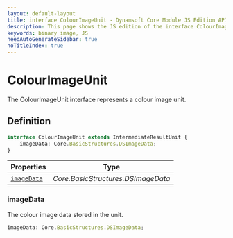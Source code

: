 ```yaml
---
layout: default-layout
title: interface ColourImageUnit - Dynamsoft Core Module JS Edition API Reference
description: This page shows the JS edition of the interface ColourImageUnit in Dynamsoft Core Module.
keywords: binary image, JS
needAutoGenerateSidebar: true
noTitleIndex: true
---
```


# ColourImageUnit

The ColourImageUnit interface represents a colour image unit.

## Definition

```typescript
interface ColourImageUnit extends IntermediateResultUnit {
    imageData: Core.BasicStructures.DSImageData;
}
```



| Properties               | Type |
|----------------------|-------------|
| [`imageData`](#imagedata) | *Core.BasicStructures.DSImageData* |

### imageData

The colour image data stored in the unit.

```typescript
imageData: Core.BasicStructures.DSImageData;
```